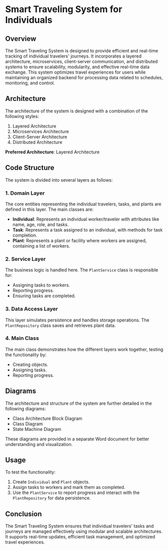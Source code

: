 # Smart Traveling System for Individuals

## Overview
The Smart Traveling System is designed to provide efficient and real-time tracking of individual travelers' journeys. It incorporates a layered architecture, microservices, client-server communication, and distributed systems to ensure scalability, modularity, and effective real-time data exchange. This system optimizes travel experiences for users while maintaining an organized backend for processing data related to schedules, monitoring, and control.

## Architecture
The architecture of the system is designed with a combination of the following styles:

1. Layered Architecture
2. Microservices Architecture
3. Client-Server Architecture
4. Distributed Architecture

**Preferred Architecture**: Layered Architecture

## Code Structure
The system is divided into several layers as follows:

### 1. Domain Layer
The core entities representing the individual travelers, tasks, and plants are defined in this layer. The main classes are:
- **Individual**: Represents an individual worker/traveler with attributes like name, age, role, and tasks.
- **Task**: Represents a task assigned to an individual, with methods for task completion.
- **Plant**: Represents a plant or facility where workers are assigned, containing a list of workers.

### 2. Service Layer
The business logic is handled here. The `PlantService` class is responsible for:
- Assigning tasks to workers.
- Reporting progress.
- Ensuring tasks are completed.

### 3. Data Access Layer
This layer simulates persistence and handles storage operations. The `PlantRepository` class saves and retrieves plant data.

### 4. Main Class
The main class demonstrates how the different layers work together, testing the functionality by:
- Creating objects.
- Assigning tasks.
- Reporting progress.

## Diagrams
The architecture and structure of the system are further detailed in the following diagrams:
- Class Architecture Block Diagram
- Class Diagram
- State Machine Diagram

These diagrams are provided in a separate Word document for better understanding and visualization.

## Usage
To test the functionality:
1. Create `Individual` and `Plant` objects.
2. Assign tasks to workers and mark them as completed.
3. Use the `PlantService` to report progress and interact with the `PlantRepository` for data persistence.

## Conclusion
The Smart Traveling System ensures that individual travelers' tasks and journeys are managed effectively using modular and scalable architectures. It supports real-time updates, efficient task management, and optimized travel experiences.


